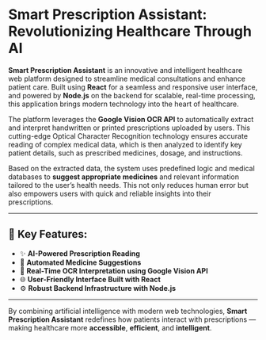 # Smart Prescription Assistant: Revolutionizing Healthcare Through AI

**Smart Prescription Assistant** is an innovative and intelligent healthcare web platform designed to streamline medical consultations and enhance patient care. Built using **React** for a seamless and responsive user interface, and powered by **Node.js** on the backend for scalable, real-time processing, this application brings modern technology into the heart of healthcare.

The platform leverages the **Google Vision OCR API** to automatically extract and interpret handwritten or printed prescriptions uploaded by users. This cutting-edge Optical Character Recognition technology ensures accurate reading of complex medical data, which is then analyzed to identify key patient details, such as prescribed medicines, dosage, and instructions.

Based on the extracted data, the system uses predefined logic and medical databases to **suggest appropriate medicines** and relevant information tailored to the user’s health needs. This not only reduces human error but also empowers users with quick and reliable insights into their prescriptions.

---

## 🔑 Key Features:

- ✨ **AI-Powered Prescription Reading**  
- 💊 **Automated Medicine Suggestions**  
- 🧠 **Real-Time OCR Interpretation using Google Vision API**  
- 🌐 **User-Friendly Interface Built with React**  
- ⚙️ **Robust Backend Infrastructure with Node.js**

---

By combining artificial intelligence with modern web technologies, **Smart Prescription Assistant** redefines how patients interact with prescriptions — making healthcare more **accessible**, **efficient**, and **intelligent**.
